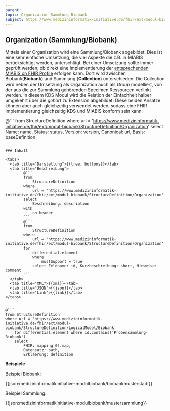 ```yaml
---
parent:
topic: Organization Sammlung Biobank
subject: https://www.medizininformatik-initiative.de/fhir/ext/modul-biobank/StructureDefinition/Organization
---
```


## Organization (Sammlung/Biobank)

Mittels einer Organization wird eine Sammlung/Biobank abgebildet. Dies ist eine sehr einfache Umsetzung, die viel Aspekte die z.B. in MIABIS berücksichtigt werden, unterschlägt. Bei einer Umsetzung sollte immer geprüft werden, ob direkt eine Implementierung der [entsprechenden MIABIS on FHIR Profile](https://simplifier.net/guide/MIABIS-on-FHIR/Home/FHIR-Resources/Profiles/Core-components?version=current) erfolgen kann. Dort wird zwischen Biobank(**Biobank**) und Sammlung (**Collection**) unterschieden. Die Collection wird neben der Umsetzung als Organization auch als *Group* modelliert, von der aus die zur Sammlung gehörenden Specimen Ressourcen verlinkt werden. In diesem KDS Modul wird die Relation der EInfachheit halber umgekehrt über die *gehört zu* Extension abgebildet. Diese beiden Ansätze können aber auch gleichzeitig verwendet werden, sodass eine FHIR Implementierung gleichzeitig KDS und MIABIS konform sein kann.

@```
from
    StructureDefinition
where
    url = 'https://www.medizininformatik-initiative.de/fhir/ext/modul-biobank/StructureDefinition/Organization'
select
    Name: name, Status: status, Version: version, Canonical: url, Basis: baseDefinition
```

### Inhalt

<tabs>
  <tab title="Darstellung">{{tree, buttons}}</tab>
  <tab title="Beschreibung">
        @```
        from
	        StructureDefinition
        where
	        url = 'https://www.medizininformatik-initiative.de/fhir/ext/modul-biobank/StructureDefinition/Organization'
        select
	        Beschreibung: description
        with
            no header
        ```
        @```
        from
            StructureDefinition
        where
            url = 'https://www.medizininformatik-initiative.de/fhir/ext/modul-biobank/StructureDefinition/Organization'
        for
            differential.element
            where
                mustSupport = true
            select Feldname: id, Kurzbeschreibung: short, Hinweise: comment
        ```
  </tab>
  <tab title="XML">{{xml}}</tab>
  <tab title="JSON">{{json}}</tab>
  <tab title="Link">{{link}}</tab>
</tabs>

---
@```
from StructureDefinition
where url = 'https://www.medizininformatik-initiative.de/fhir/ext/modul-biobank/StructureDefinition/LogicalModel/Biobank'
    for differential.element where id.contains('Probensammlung-Biobank')
    select
        FHIR: mapping[0].map,
        Datensatz: path,
        Erklaerung: definition
```


**Beispiele**

Beispiel Biobank:

{{json:medizininformatikinitiative-modulbiobank/biobankmusterstadt}}

Beispiel Sammlung:


{{json:medizininformatikinitiative-modulbiobank/mustersammlung}}


